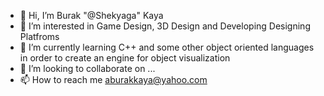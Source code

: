 - 👋 Hi, I’m Burak "@Shekyaga" Kaya
- 👀 I’m interested in Game Design, 3D Design and Developing Designing Platfroms 
- 🌱 I’m currently learning C++ and some other object oriented languages in order to create an engine for object visualization
- 💞️ I’m looking to collaborate on ...
- 📫 How to reach me aburakkaya@yahoo.com

<!---
Shekyaga/Shekyaga is a ✨ special ✨ repository because its `README.md` (this file) appears on your GitHub profile.
You can click the Preview link to take a look at your changes.
--->
